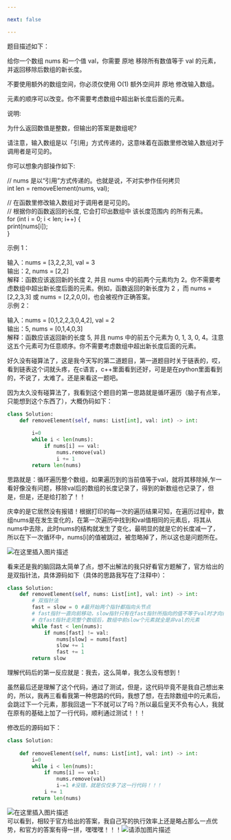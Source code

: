 ```yaml
---

next: false

---
```




<BlogInfo id="1356"/>

题目描述如下：  
  
给你一个数组 nums 和一个值 val，你需要 原地 移除所有数值等于 val 的元素，并返回移除后数组的新长度。  
  
不要使用额外的数组空间，你必须仅使用 O(1) 额外空间并 原地 修改输入数组。  
  
元素的顺序可以改变。你不需要考虑数组中超出新长度后面的元素。  
  
  
说明:  
  
为什么返回数值是整数，但输出的答案是数组呢?  
  
请注意，输入数组是以「引用」方式传递的，这意味着在函数里修改输入数组对于调用者是可见的。  
  
你可以想象内部操作如下:  
  
// nums 是以“引用”方式传递的。也就是说，不对实参作任何拷贝  
int len = removeElement(nums, val);  
  
// 在函数里修改输入数组对于调用者是可见的。  
// 根据你的函数返回的长度, 它会打印出数组中 该长度范围内 的所有元素。  
for (int i = 0; i < len; i++) {  
print(nums[i]);  
}  
  
示例 1：  
  
输入：nums = [3,2,2,3], val = 3  
输出：2, nums = [2,2]  
解释：函数应该返回新的长度 2, 并且 nums 中的前两个元素均为 2。你不需要考虑数组中超出新长度后面的元素。例如，函数返回的新长度为 2 ，而
nums = [2,2,3,3] 或 nums = [2,2,0,0]，也会被视作正确答案。  
示例 2：  
  
输入：nums = [0,1,2,2,3,0,4,2], val = 2  
输出：5, nums = [0,1,4,0,3]  
解释：函数应该返回新的长度 5, 并且 nums 中的前五个元素为 0, 1, 3, 0,
4。注意这五个元素可为任意顺序。你不需要考虑数组中超出新长度后面的元素。  
  
  
好久没有碰算法了，这是我今天写的第二道题目，第一道题目时关于链表的，哎，看到链表这个词就头疼，在c语言，c++里面看到还好，可是是在python里面看到的，不说了，太难了。还是来看这一题吧。  
  
因为太久没有碰算法了，我看到这个题目的第一思路就是循环遍历（脑子有点笨，只能想到这个东西了），大概伪码如下：  
  
```python
class Solution:  
    def removeElement(self, nums: List[int], val: int) -> int:  
  
        i=0  
        while i < len(nums):  
            if nums[i] == val:  
                nums.remove(val)  
                i += 1  
        return len(nums)​  
```
  
思路就是：循环遍历整个数组，如果遍历到的当前值等于val，就将其移除掉,乍一看好像没有问题，移除val后的数组的长度记录了，得到的新数组也记录了，但是，但是，还是给打脸了！！  
  
  
庆幸的是它居然没有报错！根据打印的每一次的遍历结果可知，在遍历过程中，数组nums是在发生变化的，在第一次遍历中找到和val值相同的元素后，将其从nums中去除，此时nums的结构就发生了变化，最明显的就是它的长度减一了，所以在下一次循环中，nums[i]的值被跳过，被忽略掉了，所以这也是问题所在。  
  

![在这里插入图片描述](https://img-blog.csdnimg.cn/1880172a271b4d1fb0978b015a8f133a.png?x-oss-process=image/watermark,type_d3F5LXplbmhlaQ,shadow_50,text_Q1NETiBAbGl0dGxl5Lqu772e,size_20,color_FFFFFF,t_70,g_se,x_16)

  
看来还是我的脑回路太简单了点，想不出解法的我只好看官方题解了，官方给出的是双指针法，具体源码如下（具体的思路我写在了注释中）：  
  
```python
class Solution:  
    def removeElement(self, nums: List[int], val: int) -> int:  
        # 双指针法  
        fast = slow = 0 #最开始两个指针都指向头节点  
        # fast指针一直向前移动，slow指针只有在fast指针所指向的值不等于val时才向前移动，slow在向前移动时，会更新它所在位置的值  
        # 在fast指针走完整个数组后，数组中前slow个元素就全是非val的元素  
        while fast < len(nums):  
            if nums[fast] != val:  
                nums[slow] = nums[fast]  
                slow += 1  
                fast += 1  
        return slow 
``` 
  
理解代码后的第一反应就是：我去，这么简单，我怎么没有想到！  
  
虽然最后还是理解了这个代码，通过了测试，但是，这代码毕竟不是我自己想出来的，所以，我再三看看我第一种思路的代码，我想了想，在去除数组中的元素后，会跳过下一个元素，那我回退一下不就可以了吗？所以最后皇天不负有心人，我就在原有的基础上加了一行代码，顺利通过测试！！！  
  
修改后的源码如下：  
  
```python
class Solution:  
  
    def removeElement(self, nums: List[int], val: int) -> int:  
        i=0  
        while i < len(nums):  
            if nums[i] == val:  
                nums.remove(val)  
                i-=1 #没错，就是仅仅多了这一行代码！！！  
            i += 1  
        return len(nums) 
``` 
  
![在这里插入图片描述](https://img-blog.csdnimg.cn/92a2a49ed73f484e978cb38edb66e263.png?x-oss-process=image/watermark,type_d3F5LXplbmhlaQ,shadow_50,text_Q1NETiBAbGl0dGxl5Lqu772e,size_20,color_FFFFFF,t_70,g_se,x_16)  
可以看到，相较于官方给出的答案，我自己写的执行效率上还是略占那么一点优势，和官方的答案有得一拼，嘿嘿嘿！！！![请添加图片描述](https://img-blog.csdnimg.cn/dbdb8fc2b17445a097637eb4568df14f.gif)





<ActionBox />
